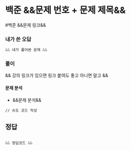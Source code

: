 # 백준 &&문제 번호 + 문제 제목&&
#백준 
&&문제 링크&&

### 내가 쓴 오답
```java
&& 내가 풀어본 문제 &&
```

###  풀이
&& 강의 링크가 있으면 링크 붙여도 좋고 아니면 말고 &&

#### 문제 분석
- &&문제 분석&&

```
// 슈도 코드 작성

```

## 정답
```java

&& 정답코드 &&

```